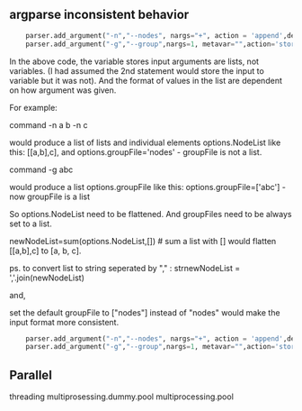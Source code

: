 ## argparse inconsistent behavior 

```py
    parser.add_argument("-n","--nodes", nargs="+", action = 'append',dest="NodeList", help="a list of nodes seperated by space")
    parser.add_argument("-g","--group",nargs=1, metavar="",action='store',default="nodes",dest="groupFile", help="a file for list of nodes, one line per node")
```

In the above code, the variable stores input arguments are lists, not variables. (I had assumed the 2nd statement would store the input to  variable  but it was not). And the format of values in the list are dependent on how argument was given.

For example: 

command -n a b -n c  

would produce a list of lists and individual elements options.NodeList like this: [[a,b],c], and options.groupFile='nodes' - groupFile is not a list. 

command -g abc

would produce a list options.groupFile like this: options.groupFile=['abc'] - now groupFile is a list


So options.NodeList need to be flattened. And groupFiles need to be always set to a list. 

newNodeList=sum(options.NodeList,[]) # sum a list with [] would flatten [[a,b],c] to [a, b, c].

ps. to convert list to string seperated by "," :  strnewNodeList = ','.join(newNodeList)


and,

set the default groupFile to ["nodes"] instead of "nodes" would make the input format more consistent. 

```py
    parser.add_argument("-n","--nodes", nargs="+", action = 'append',dest="NodeList", help="a list of nodes seperated by space")
    parser.add_argument("-g","--group",nargs=1, metavar="",action='store',default=["nodes"],dest="groupFile", help="a file for list of nodes, one line per node")
```

## Parallel

threading
multiprosessing.dummy.pool
multiprocessing.pool

